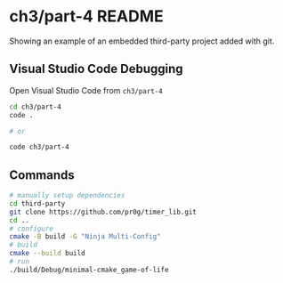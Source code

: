 # ch3/part-4 README

Showing an example of an embedded third-party project added with git.

## Visual Studio Code Debugging

Open Visual Studio Code from `ch3/part-4`

```bash
cd ch3/part-4
code .

# or

code ch3/part-4
```

## Commands

```bash
# manually setup dependencies
cd third-party
git clone https://github.com/pr0g/timer_lib.git
cd ..
# configure
cmake -B build -G "Ninja Multi-Config"
# build
cmake --build build
# run
./build/Debug/minimal-cmake_game-of-life
```
